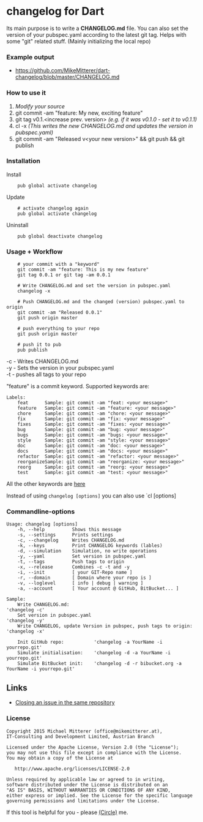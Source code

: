# changelog for Dart
Its main purpose is to write a <strong>CHANGELOG.md</strong> file.
You can also set the version of your pubspec.yaml according to the latest git tag.
Helps with some "git" related stuff. (Mainly initializing the local repo) 
 
### Example output
* https://github.com/MikeMitterer/dart-changelog/blob/master/CHANGELOG.md

### How to use it
1. *Modify your source*
1. git commit -am "feature: My new, exciting feature"
1. git tag v0.1.\<increase prev. version\> *(e.g. if it was v0.1.0 - set it to v0.1.1)*  
1. cl -x *(This writes the new CHANGELOG.md and updates the version in pubspec.yaml)*
1. git commit -am "Released v\<your new version\>" && git push && git publish

  
### Installation

Install
```shell
    pub global activate changelog
```

Update
```shell
    # activate changelog again
    pub global activate changelog
```

Uninstall
```shell
    pub global deactivate changelog
```

### Usage + Workflow

```shell
    # your commit with a "keyword"
    git commit -am "feature: This is my new feature"
    git tag 0.0.1 or git tag -am 0.0.1
    
    # Write CHANGELOG.md and set the version in pubspec.yaml
    changelog -x
    
    # Push CHANGELOG.md and the changed (version) pubspec.yaml to origin
    git commit -am "Released 0.0.1"
    git push origin master

    # push everything to your repo
    git push origin master
    
    # push it to pub
    pub publish 
```
-c - Writes CHANGELOG.md<br>
-y - Sets the version in your pubspec.yaml<br>
-t - pushes all tags to your repo

"feature" is a commit keyword.
Supported keywords are:
```shell
Labels:
	feat      Sample: git commit -am "feat: <your message>"
	feature   Sample: git commit -am "feature: <your message>"
	chore     Sample: git commit -am "chore: <your message>"
	fix       Sample: git commit -am "fix: <your message>"
	fixes     Sample: git commit -am "fixes: <your message>"
	bug       Sample: git commit -am "bug: <your message>"
	bugs      Sample: git commit -am "bugs: <your message>"
	style     Sample: git commit -am "style: <your message>"
	doc       Sample: git commit -am "doc: <your message>"
	docs      Sample: git commit -am "docs: <your message>"
	refactor  Sample: git commit -am "refactor: <your message>"
	reorganizeSample: git commit -am "reorganize: <your message>"
	reorg     Sample: git commit -am "reorg: <your message>"
	test      Sample: git commit -am "test: <your message>"
```
All the other keywords are [here][keywords]

Instead of using `changelog [options]` you can also use `cl [options]

### Commandline-options

```shell
Usage: changelog [options]
    -h, --help          Shows this message
    -s, --settings      Prints settings
    -c, --changelog     Writes CHANGELOG.md
    -k, --keys          Print CHANGELOG keywords (lables)
    -d, --simulation    Simulation, no write operations
    -y, --yaml          Set version in pubspec.yaml
    -t, --tags          Push tags to origin
    -x, --release       Combines -c -t and -y
    -i, --init          [ your GIT-Repo name ]
    -r, --domain        [ Domain where your repo is ]
    -v, --loglevel      [ info | debug | warning ]
    -a, --account       [ Your account @ GitHub, BitBucket... ]

Sample:
    Write CHANGELOG.md:                                              'changelog -c'
    Set version in pubspec.yaml                                      'changelog -y'
    Write CHANGELOG, update Version in pubspec, push tags to origin: 'changelog -x'

    Init GitHub repo:           'changelog -a YourName -i yourrepo.git'
    Simulate initialisation:    'changelog -d -a YourName -i yourrepo.git'
    Simulate BitBucket init:    'changelog -d -r bibucket.org -a YourName -i yourrepo.git'
``` 

## Links
   - [Closing an issue in the same repository](https://help.github.com/articles/closing-issues-via-commit-messages/)
   
### License

    Copyright 2015 Michael Mitterer (office@mikemitterer.at),
    IT-Consulting and Development Limited, Austrian Branch

    Licensed under the Apache License, Version 2.0 (the "License");
    you may not use this file except in compliance with the License.
    You may obtain a copy of the License at

       http://www.apache.org/licenses/LICENSE-2.0

    Unless required by applicable law or agreed to in writing,
    software distributed under the License is distributed on an
    "AS IS" BASIS, WITHOUT WARRANTIES OR CONDITIONS OF ANY KIND,
    either express or implied. See the License for the specific language
    governing permissions and limitations under the License.

If this tool is helpful for you - please [(Circle)](http://gplus.mikemitterer.at/) me.


[keywords]: https://github.com/MikeMitterer/dart-git-help/blob/master/lib/src/LogSection.dart